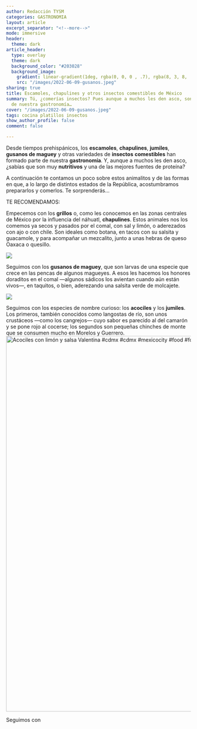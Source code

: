 ```yaml
---
author: Redacción TYSM
categories: GASTRONOMIA
layout: article
excerpt_separator: "<!--more-->"
mode: immersive
header:
  theme: dark
article_header:
  type: overlay
  theme: dark
  background_color: "#203028"
  background_image:
    gradient: linear-gradient(1deg, rgba(0, 0, 0 , .7), rgba(8, 3, 8, .9))
    src: "/images/2022-06-09-gusanos.jpeg"
sharing: true
title: Escamoles, chapulines y otros insectos comestibles de México
summary: Tú, ¿comerías insectos? Pues aunque a muchos les den asco, son parte esencial
  de nuestra gastronomía…
cover: "/images/2022-06-09-gusanos.jpeg"
tags: cocina platillos insectos
show_author_profile: false
comment: false

---
```

Desde tiempos prehispánicos,  los **escamoles**, **chapulines**, **jumiles**, **gusanos de maguey** y otras variedades de **insectos** **comestibles** han formado parte de nuestra **gastronomía**. Y, aunque a muchos les den asco, ¿sabías que son muy **nutritivos** y una de las mejores fuentes de proteína?

A continuación te contamos un poco sobre estos animalitos y de las formas en que, a lo largo de distintos estados de la República, acostumbramos prepararlos y comerlos. Te sorprenderás…

TE RECOMENDAMOS:

Empecemos con los **grillos** o, como les conocemos en las zonas centrales de México por la influencia del náhuatl, **chapulines**. Estos animales nos los comemos ya secos y pasados por el comal, con sal y limón, o aderezados con ajo o con chile. Son ideales como botana, en tacos con su salsita y guacamole, y para acompañar un mezcalito, junto a unas hebras de queso Oaxaca o quesillo.

![](https://upload.wikimedia.org/wikipedia/commons/8/88/Chapulines.001.jpg)

Seguimos con los **gusanos de maguey**, que son larvas de una especie que crece en las pencas de algunos magueyes. A esos les hacemos los honores doraditos en el comal —algunos sádicos los avientan cuando aún están vivos—, en taquitos, o bien, aderezando una salsita verde de molcajete.

![](https://upload.wikimedia.org/wikipedia/commons/d/d2/Gusanos.jpg)

Seguimos con los especies de nombre curioso: los **acociles** y los **jumiles**. Los primeros, también conocidos como langostas de río, son unos crustáceos —como los cangrejos— cuyo sabor es parecido al del camarón y se pone rojo al cocerse; los segundos son pequeñas chinches de monte que se consumen mucho en Morelos y Guerrero.
<a data-flickr-embed="true" href="https://www.flickr.com/photos/romantm/33846350340" title="Acociles con limón y salsa Valentina #cdmx #cdmx #mexicocity #food #foodporn"><img src="https://live.staticflickr.com/2830/33846350340_93d1a0efc5_b.jpg" width="1024" height="1024" alt="Acociles con limón y salsa Valentina #cdmx #cdmx #mexicocity #food #foodporn"></a><script async src="//embedr.flickr.com/assets/client-code.js" charset="utf-8"></script>

Seguimos con 
